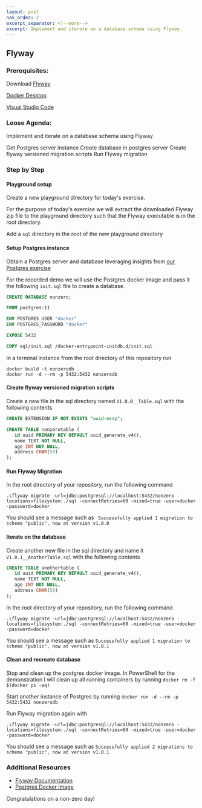 ```yaml
---
layout: post
nav_order: 2
excerpt_separator: <!--more-->
excerpt: Implement and iterate on a database schema using Flyway.
---
```


## Flyway

### Prerequisites:

Download [Flyway](https://flywaydb.org/download/community)
 
[Docker Desktop](https://hub.docker.com/editions/community/docker-ce-desktop-windows)

[Visual Studio Code](https://code.visualstudio.com/)

### Loose Agenda:

Implement and iterate on a database schema using Flyway

Get Postgres server instance
Create database in postgres server
Create flyway versioned migration scripts
Run Flyway migration


### Step by Step

#### Playground setup

Create a new playground directory for today's exercise.

For the purpose of today's exercise we will extract the downloaded Flyway zip file to the playground directory such that the Flyway executable is in the root directory.

Add a `sql` directory in the root of the new playground directory

#### Setup Postgres instance

Obtain a Postgres server and database leveraging insights from [our Postgres exercise](https://github.com/Non-Zero-Days/postgres#create-a-database)

For the recorded demo we will use the Postgres docker image and pass it the following `init.sql` file to create a database.

``` sql/init.sql
CREATE DATABASE nonzero;
```

``` Dockerfile
FROM postgres:11

ENV POSTGRES_USER "docker"
ENV POSTGRES_PASSWORD "docker"

EXPOSE 5432

COPY sql/init.sql /docker-entrypoint-initdb.d/init.sql
```

In a terminal instance from the root directory of this repository run 
```
docker build -t nonzerodb .
docker run -d --rm -p 5432:5432 nonzerodb
```

#### Create flyway versioned migration scripts

Create a new file in the sql directory named `V1.0.0__Table.sql` with the following contents

``` V1.0.0__Table.sql
CREATE EXTENSION IF NOT EXISTS "uuid-ossp";

CREATE TABLE nonzerotable (
   id uuid PRIMARY KEY DEFAULT uuid_generate_v4(),
   name TEXT NOT NULL,
   age INT NOT NULL,
   address CHAR(50)
);
```

#### Run Flyway Migration

In the root directory of your repository, run the following command
```
.\flyway migrate -url=jdbc:postgresql://localhost:5432/nonzero -locations=filesystem:./sql -connectRetries=60 -mixed=true -user=docker -password=docker
```

You should see a message such as 
` Successfully applied 1 migration to schema "public", now at version v1.0.0`

#### Iterate on the database

Create another new file in the sql directory and name it `V1.0.1__AnotherTable.sql` with the following contents

``` V1.0.1__AnotherTable.sql
CREATE TABLE anothertable (
   id uuid PRIMARY KEY DEFAULT uuid_generate_v4(),
   name TEXT NOT NULL,
   age INT NOT NULL,
   address CHAR(50)
);
```

In the root directory of your repository, run the following command
```
.\flyway migrate -url=jdbc:postgresql://localhost:5432/nonzero -locations=filesystem:./sql -connectRetries=60 -mixed=true -user=docker -password=docker
```

You should see a message such as
`Successfully applied 1 migration to schema "public", now at version v1.0.1`


#### Clean and recreate database

Stop and clean up the postgres docker image. In PowerShell for the demonstration I will clean up all running containers by running `docker rm -f $(docker ps -aq)`

Start another instance of Postgres by running `docker run -d --rm -p 5432:5432 nonzerodb`

Run Flyway migration again with
```
.\flyway migrate -url=jdbc:postgresql://localhost:5432/nonzero -locations=filesystem:./sql -connectRetries=60 -mixed=true -user=docker -password=docker
```

You should see a message such as
`Successfully applied 2 migrations to schema "public", now at version v1.0.1`

### Additional Resources

- [Flyway Documentation](https://flywaydb.org/documentation/)
- [Postgres Docker Image](https://hub.docker.com/_/postgres)

Congratulations on a non-zero day!
